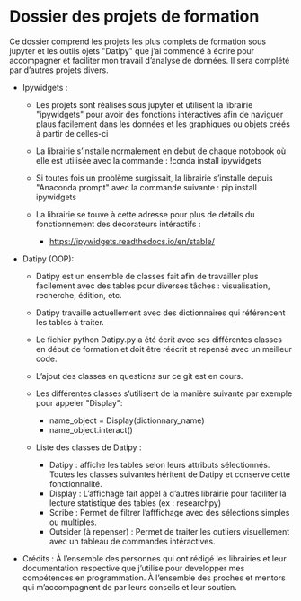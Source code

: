 # Dossier des projets de formation

Ce dossier comprend les projets les plus complets de formation sous jupyter et les outils ojets "Datipy" que j’ai commencé à écrire pour accompagner et faciliter mon travail d’analyse de données. Il sera complété par d’autres projets divers.

- Ipywidgets :

  - Les projets sont réalisés sous jupyter et utilisent la librairie "ipywidgets" pour avoir des fonctions intéractives afin de naviguer plaus facilement dans les données et les graphiques ou objets créés à partir de celles-ci

  - La librairie s’installe normalement en debut de chaque notobook où elle est utilisée avec la commande : !conda install ipywidgets
  - Si toutes fois un problème surgissait, la librairie s’installe depuis "Anaconda prompt" avec la commande suivante : pip install ipywidgets

  - La librairie se touve à cette adresse pour plus de détails du fonctionnement des décorateurs intéractifs : 
    - https://ipywidgets.readthedocs.io/en/stable/
 
- Datipy (OOP):

  - Datipy est un ensemble de classes fait afin de travailler plus facilement avec des tables pour diverses tâches : visualisation, recherche, édition, etc.
  - Datipy travaille actuellement avec des dictionnaires qui référencent les tables à traiter.

  - Le fichier python Datipy.py a été écrit avec ses différentes classes en début de formation et doit être réécrit et repensé avec un meilleur code.
  - L’ajout des classes en questions sur ce git est en cours.
  
  - Les différentes classes s’utilisent de la manière suivante par exemple pour appeler "Display":
    - name_object = Display(dictionnary_name)
    - name_object.interact()
    
  - Liste des classes de Datipy :
    - Datipy : affiche les tables selon leurs attributs sélectionnés. Toutes les classes suivantes héritent de Datipy et conserve cette fonctionnalité.
    - Display : L’affichage fait appel à d’autres librairie pour faciliter la lecture statistique des tables (ex : researchpy)
    - Scribe : Permet de filtrer l’afffichage avec des sélections simples ou multiples.
    - Outsider (à repenser) : Permet de traiter les outliers visuellement avec un tableau de commandes intéractives.


- Crédits :
  À l’ensemble des personnes qui ont rédigé les librairies et leur documentation respective que j’utilise pour developper mes compétences en programmation.
  À l’ensemble des proches et mentors qui m’accompagnent de par leurs conseils et leur soutien.
